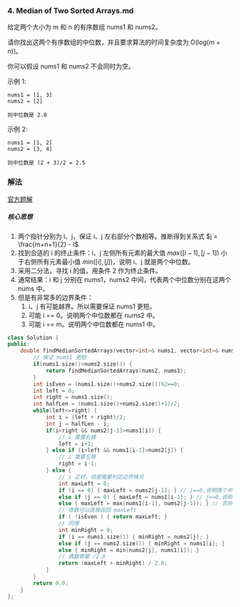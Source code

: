 ### 4. Median of Two Sorted Arrays.md

给定两个大小为 m 和 n 的有序数组 nums1 和 nums2。

请你找出这两个有序数组的中位数，并且要求算法的时间复杂度为 O(log(m + n))。

你可以假设 nums1 和 nums2 不会同时为空。

示例 1:
```
nums1 = [1, 3]
nums2 = [2]

则中位数是 2.0
```
示例 2:
```
nums1 = [1, 2]
nums2 = [3, 4]

则中位数是 (2 + 3)/2 = 2.5
```

### 解法

[官方题解](https://leetcode-cn.com/problems/median-of-two-sorted-arrays/solution/xun-zhao-liang-ge-you-xu-shu-zu-de-zhong-wei-shu-b/)

##### 核心思想
1. 两个指针分别为 i、j，保证 i、j 左右部分个数相等。推断得到关系式 $j = \frac{m+n+1}{2} - i$ 
2. 找到合适的 i 的终止条件：i、j 左侧所有元素的最大值 $max([i-1], [j-1])$ 小于右侧所有元素最小值 $min([i], [j])$，说明 i、j 就是两个中位数。
3. 采用二分法，寻找 i 的值，用条件 2 作为终止条件。
4. 通常结果：i 和 j 分别在 nums1，nums2 中间，代表两个中位数分别在这两个 nums 中。
5. 但是有非常多的边界条件：
   1. i、j 有可能越界。所以需要保证 nums1 更短。
   2. 可能 i == 0。说明两个中位数都在 nums2 中。
   3. 可能 i == m。说明两个中位数都在 nums1 中。

```cpp
class Solution {
public:
    double findMedianSortedArrays(vector<int>& nums1, vector<int>& nums2) {
        // 保证 nums1 更短
        if(nums1.size()>nums2.size()) {
            return findMedianSortedArrays(nums2, nums1);
        }
        int isEven = (nums1.size()+nums2.size())%2==0;
        int left = 0;
        int right = nums1.size();
        int halfLen = (nums1.size()+nums2.size()+1)/2;
        while(left<=right) {
            int i = (left + right)/2;
            int j = halfLen - i;
            if(i<right && nums2[j-1]>nums1[i]) {
                // i 需要右移
                left = i+1;
            } else if (i>left && nums1[i-1]>nums2[j]) {
                // i 需要左移
                right = i-1;
            } else {
                // i 正好，但是需要判定边界情况
                int maxLeft = 0;
                if (i == 0) { maxLeft = nums2[j-1]; } // i==0,说明两个中位数都在 nums2 中
                else if (j == 0) { maxLeft = nums1[i-1]; } // j==0,说明两个中位数都在 nums1 中
                else { maxLeft = max(nums1[i-1], nums2[j-1]); } // 否则说明分别在两个 nums 中
                // 奇数可以直接返回 maxLeft
                if ( !isEven ) { return maxLeft; }
                // 同理
                int minRight = 0;
                if (i == nums1.size()) { minRight = nums2[j]; }
                else if (j == nums2.size()) { minRight = nums1[i]; }
                else { minRight = min(nums2[j], nums1[i]); }
                // 偶数需要 /2.0
                return (maxLeft + minRight) / 2.0;
            }
        }
        return 0.0;
    }
};
```
